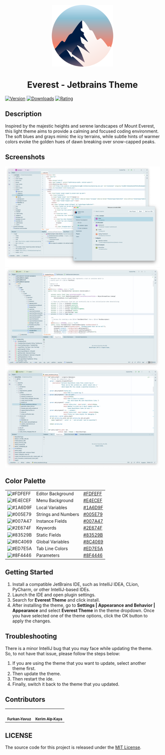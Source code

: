 <p align="center">
   <a href="https://plugins.jetbrains.com/plugin/22653-everest-theme">
    <img src="icon.png" alt="Logo" width=200>
  </a>
</p>

<h1 align="center">
Everest - Jetbrains Theme
</h1>

[![Version](https://img.shields.io/jetbrains/plugin/v/22653-everest-theme.svg?label=Version&style=for-the-badge&logo=jetbrains)](https://plugins.jetbrains.com/plugin/22653-everest-theme)
[![Downloads](https://img.shields.io/jetbrains/plugin/d/22653-everest-theme.svg?style=for-the-badge&logo=jetbrains)](https://plugins.jetbrains.com/plugin/22653-everest-theme)
[![Rating](https://img.shields.io/jetbrains/plugin/r/rating/22653-everest-theme?label=Rating&style=for-the-badge&logo=jetbrains)](https://plugins.jetbrains.com/plugin/22653-everest-theme)

## Description

Inspired by the majestic heights and serene landscapes of Mount Everest, this light theme aims to provide a calming and
focused coding environment. The soft blues and grays mimic the icy terrains, while subtle hints of warmer colors evoke
the golden hues of dawn breaking over snow-capped peaks.

## Screenshots

<img src="screenshot-1.png" alt="screenshot">
<img src="screenshot-2.png" alt="screenshot">
<img src="screenshot-3.png" alt="screenshot">

## Color Palette
<table>
   <tr>
      <td><img src="https://codigrate.com/util/color/FDFEFF.png?width=30&height=30" alt="#FDFEFF"></td>
      <td>
         Editor Background
      </td>
      <td>
         <a href="https://codigrate.com/en-US/tools/color/FDFEFF">#FDFEFF</a>
      </td>
   </tr>
   <tr>
      <td><img src="https://codigrate.com/util/color/E4ECEF.png?width=30&height=30" alt="#E4ECEF"></td>
      <td>
         Menu Background
      </td>
      <td>
         <a href="https://codigrate.com/en-US/tools/color/E4ECEF">#E4ECEF</a>
      </td>
   </tr>
   <tr>
      <td><img src="https://codigrate.com/util/color/1A6D9F.png?width=30&height=30" alt="#1A6D9F"></td>
      <td>
         Local Variables
      </td>
      <td>
         <a href="https://codigrate.com/en-US/tools/color/1A6D9F">#1A6D9F</a>
      </td>
   </tr>
   <tr>
      <td><img src="https://codigrate.com/util/color/005E79.png?width=30&height=30" alt="#005E79"></td>
      <td>
         Strings and Numbers
      </td>
      <td>
         <a href="https://codigrate.com/en-US/tools/color/005E79">#005E79</a>
      </td>
   </tr>
   <tr>
      <td><img src="https://codigrate.com/util/color/007A47.png?width=30&height=30" alt="#007A47"></td>
      <td>
         Instance Fields
      </td>
      <td>
         <a href="https://codigrate.com/en-US/tools/color/007A47">#007A47</a>
      </td>
   </tr>
   <tr>
      <td><img src="https://codigrate.com/util/color/2E674F.png?width=30&height=30" alt="#2E674F"></td>
      <td>
         Keywords
      </td>
      <td>
         <a href="https://codigrate.com/en-US/tools/color/2E674F">#2E674F</a>
      </td>
   </tr>
   <tr>
      <td><img src="https://codigrate.com/util/color/83529B.png?width=30&height=30" alt="#83529B"></td>
      <td>
         Static Fields
      </td>
      <td>
         <a href="https://codigrate.com/en-US/tools/color/83529B">#83529B</a>
      </td>
   </tr>
   <tr>
      <td><img src="https://codigrate.com/util/color/8C4069.png?width=30&height=30" alt="#8C4069"></td>
      <td>
         Global Variables
      </td>
      <td>
         <a href="https://codigrate.com/en-US/tools/color/8C4069">#8C4069</a>
      </td>
   </tr>
   <tr>
      <td><img src="https://codigrate.com/util/color/ED7E5A.png?width=30&height=30" alt="#ED7E5A"></td>
      <td>
         Tab Line Colors
      </td>
      <td>
         <a href="https://codigrate.com/en-US/tools/color/ED7E5A">#ED7E5A</a>
      </td>
   </tr>
   <tr>
      <td><img src="https://codigrate.com/util/color/8F4446.png?width=30&height=30" alt="#8F4446"></td>
      <td>
         Parameters
      </td>
      <td>
         <a href="https://codigrate.com/en-US/tools/color/8F4446">#8F4446</a>
      </td>
   </tr>
</table>

## Getting Started

1. Install a compatible JetBrains IDE, such as IntelliJ IDEA, CLion, PyCharm, or other IntelliJ-based IDEs.
2. Launch the IDE and open plugin settings.
3. Search for **Everest Theme** and click install.
4. After installing the theme, go to **Settings | Appearance and Behavior | Appearance** and select **Everest Theme** in
   the theme dropdown. Once you have selected one of the theme options, click the OK button to apply the changes.

## Troubleshooting

There is a minor IntelliJ bug that you may face while updating the theme.
So, to not have that issue, please follow the steps below:

1. If you are using the theme that you want to update, select another theme first.
2. Then update the theme.
3. Then restart the ide.
4. Finally, switch it back to the theme that you updated.

## Contributors

<!-- ALL-CONTRIBUTORS-LIST:START - Do not remove or modify this section -->
<!-- prettier-ignore-start -->
<!-- markdownlint-disable -->
<table>
  <tr>
    <td align="center"><a href="https://github.com/furknyavuz"><img src="https://codigrate.com/en-US/assets/employee/circle/0000.png" width="100px;" alt=""/><br /><sub><b>Furkan Yavuz</b></sub></a><br /></td>
    <td align="center"><a href="https://github.com/kerimalp"><img src="https://codigrate.com/en-US/assets/employee/circle/0002.png" width="100px;" alt=""/><br /><sub><b>Kerim Alp Kaya</b></sub></a><br /></td>
  </tr>
</table>

<!-- markdownlint-enable -->
<!-- prettier-ignore-end -->

<!-- ALL-CONTRIBUTORS-LIST:END -->

## LICENSE

The source code for this project is released under the [MIT License](LICENSE).
